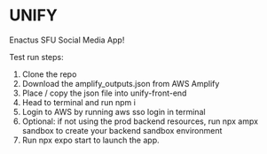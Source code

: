# UNIFY
Enactus SFU Social Media App!

Test run steps:
1. Clone the repo
2. Download the amplify_outputs.json from AWS Amplify
3. Place / copy the json file into unify-front-end
4. Head to terminal and run npm i 
5. Login to AWS by running aws sso login in terminal
6. Optional: if not using the prod backend resources, run npx ampx sandbox to create your backend sandbox environment
7. Run npx expo start to launch the app. 
